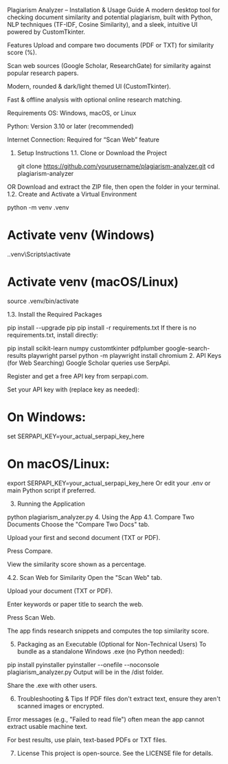 Plagiarism Analyzer – Installation & Usage Guide
A modern desktop tool for checking document similarity and potential plagiarism, built with Python, NLP techniques (TF-IDF, Cosine Similarity), and a sleek, intuitive UI powered by CustomTkinter.

Features
Upload and compare two documents (PDF or TXT) for similarity score (%).

Scan web sources (Google Scholar, ResearchGate) for similarity against popular research papers.

Modern, rounded & dark/light themed UI (CustomTkinter).

Fast & offline analysis with optional online research matching.

Requirements
OS: Windows, macOS, or Linux

Python: Version 3.10 or later (recommended)

Internet Connection: Required for “Scan Web” feature

1. Setup Instructions
1.1. Clone or Download the Project

   git clone https://github.com/yourusername/plagiarism-analyzer.git
   cd plagiarism-analyzer

OR
Download and extract the ZIP file, then open the folder in your terminal.
1.2. Create and Activate a Virtual Environment

python -m venv .venv
# Activate venv (Windows)
.\.venv\Scripts\activate
# Activate venv (macOS/Linux)
source .venv/bin/activate

1.3. Install the Required Packages

pip install --upgrade pip
pip install -r requirements.txt
If there is no requirements.txt, install directly:


pip install scikit-learn numpy customtkinter pdfplumber google-search-results playwright parsel
python -m playwright install chromium
2. API Keys (for Web Searching)
Google Scholar queries use SerpApi.

Register and get a free API key from serpapi.com.

Set your API key with (replace key as needed):
# On Windows:
set SERPAPI_KEY=your_actual_serpapi_key_here
# On macOS/Linux:
export SERPAPI_KEY=your_actual_serpapi_key_here
Or edit your .env or main Python script if preferred.

3. Running the Application

python plagiarism_analyzer.py
4. Using the App
4.1. Compare Two Documents
Choose the "Compare Two Docs" tab.

Upload your first and second document (TXT or PDF).

Press Compare.

View the similarity score shown as a percentage.

4.2. Scan Web for Similarity
Open the "Scan Web" tab.

Upload your document (TXT or PDF).

Enter keywords or paper title to search the web.

Press Scan Web.

The app finds research snippets and computes the top similarity score.

5. Packaging as an Executable (Optional for Non-Technical Users)
To bundle as a standalone Windows .exe (no Python needed):

pip install pyinstaller
pyinstaller --onefile --noconsole plagiarism_analyzer.py
Output will be in the /dist folder.

Share the .exe with other users.

6. Troubleshooting & Tips
If PDF files don't extract text, ensure they aren't scanned images or encrypted.

Error messages (e.g., "Failed to read file") often mean the app cannot extract usable machine text.

For best results, use plain, text-based PDFs or TXT files.

7. License
This project is open-source. See the LICENSE file for details.
